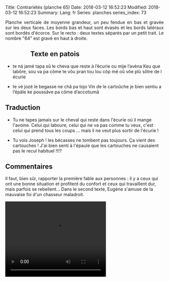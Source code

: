 Title: Contrariétés (planche 65)
Date: 2018-03-12 16:52:23
Modified: 2018-03-12 16:52:23
Summary: 
Lang: fr
Series: planches
series_index: 73

<p style="text-align:justify;">Planche verticale de moyenne grandeur, un peu fendue en bas et gravée sur les deux faces. Les bords bas et haut sont évasés et les bords latéraux sont bordés d'écorce. Sur le recto : deux textes séparés par un petit trait. Le nombre "64" est gravé en haut à droite. </p>

<figure class="image-block" style="float: left;">
  <img alt="" src="{static}/images/planche_65_recto.png">
  <figcaption style="max-width: 330px"></figcaption>
</figure>

## Texte en patois
- te ná jamé tapa sû le cheva que reste à l’écurie ou mije l’avèna  Keu que labôre, sou va pa côme te vôu pran tou lou côp mé oû  vôe plù sôtre  de l écurie

- te vé jozé le begasse ne châ pa tojo Vin de le cartoûche je bien sentiu a l’épâle ke poussâve pa côme d’accotiumâ

## Traduction
- Tu ne tapes jamais sur le cheval qui reste dans l'écurie où il mange l'avoine. Celui qui laboure, celui qui ne va pas comme tu veux, c'est celui qui prend tous les coups ... mais il ne veut plus sortir de l'écurie !

- Tu vois Joseph ! les bécasses ne tombent pas toujours. Ça vient des cartouches ! J'ai bien senti à l'épaule que les cartouches ne causaient pas le recul habituel !!!?

## Commentaires
Il faut, bien sûr, rapporter la première fable aux personnes : il y a ceux qui ont une bonne situation et profitent du confort et ceux qui travaillent dur, mais parfois se rebellent...
Dans le second texte, Eugène s'amuse de la mauvaise foi d'un chasseur maladroit.


<video width="320" height="240" controls>
  <source src="https://d1njpgd0ygatdn.cloudfront.net/video_65.mp4" type="video/mp4">
</video>
